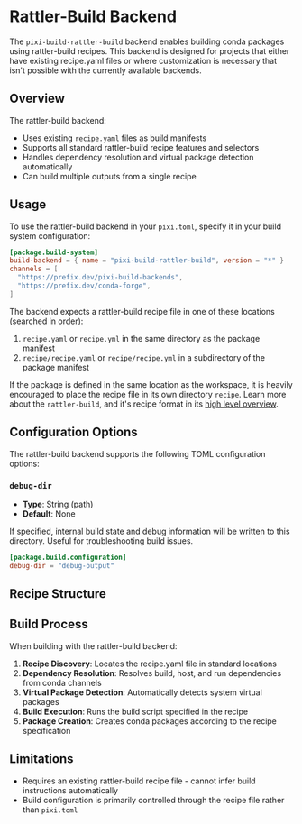 # Rattler-Build Backend

The `pixi-build-rattler-build` backend enables building conda packages using rattler-build recipes.
This backend is designed for projects that either have existing recipe.yaml files or where customization is necessary that isn't possible with the currently available backends.

## Overview

The rattler-build backend:

- Uses existing `recipe.yaml` files as build manifests
- Supports all standard rattler-build recipe features and selectors
- Handles dependency resolution and virtual package detection automatically
- Can build multiple outputs from a single recipe

## Usage

To use the rattler-build backend in your `pixi.toml`, specify it in your build system configuration:

```toml
[package.build-system]
build-backend = { name = "pixi-build-rattler-build", version = "*" }
channels = [
  "https://prefix.dev/pixi-build-backends",
  "https://prefix.dev/conda-forge",
]
```

The backend expects a rattler-build recipe file in one of these locations (searched in order):

1. `recipe.yaml` or `recipe.yml` in the same directory as the package manifest
2. `recipe/recipe.yaml` or `recipe/recipe.yml` in a subdirectory of the package manifest

If the package is defined in the same location as the workspace, it is heavily encouraged to place the recipe file in its own directory `recipe`.
Learn more about the `rattler-build`, and it's recipe format in its [high level overview](https://rattler.build/latest/highlevel).


## Configuration Options

The rattler-build backend supports the following TOML configuration options:

### `debug-dir`
- **Type**: String (path)
- **Default**: None

If specified, internal build state and debug information will be written to this directory. Useful for troubleshooting build issues.

```toml
[package.build.configuration]
debug-dir = "debug-output"
```

## Recipe Structure


## Build Process

When building with the rattler-build backend:

1. **Recipe Discovery**: Locates the recipe.yaml file in standard locations
2. **Dependency Resolution**: Resolves build, host, and run dependencies from conda channels
3. **Virtual Package Detection**: Automatically detects system virtual packages
4. **Build Execution**: Runs the build script specified in the recipe
5. **Package Creation**: Creates conda packages according to the recipe specification


## Limitations

- Requires an existing rattler-build recipe file - cannot infer build instructions automatically
- Build configuration is primarily controlled through the recipe file rather than `pixi.toml`
